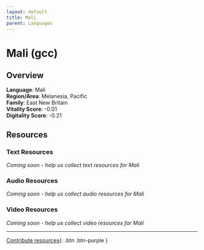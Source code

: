 ```yaml
---
layout: default
title: Mali
parent: Languages
---
```


# Mali (gcc)

## Overview

**Language**: Mali  
**Region/Area**: Melanesia, Pacific  
**Family**: East New Britain  
**Vitality Score**: -0.01  
**Digitality Score**: -0.21  

## Resources

### Text Resources
*Coming soon - help us collect text resources for Mali*

### Audio Resources
*Coming soon - help us collect audio resources for Mali*

### Video Resources
*Coming soon - help us collect video resources for Mali*

---

[Contribute resources](https://fairtrain.github.io/){: .btn .btn-purple }
